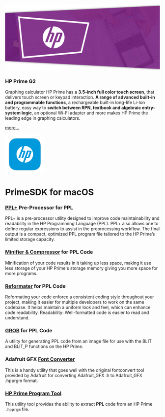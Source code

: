 <img src="https://raw.githubusercontent.com/Insoft-UK/PrimeSDK/main/assets/hp-prime.png" />

### HP Prime G2

Graphing calculator HP Prime has a **3.5-inch full color touch screen**, that delivers touch screen or keypad interaction. **A range of advanced built-in and programmable functions**, a rechargeable built-in long-life Li-Ion battery, easy way to **switch between RPN, textbook and algebraic entry-system logic**, an optional Wi-Fi adapter and more makes HP Prime the leading edge in graphing calculators.

<a href="https://www.moravia.education/en/id/72-hp-prime-g2">more...</a>

<img src="https://raw.githubusercontent.com/Insoft-UK/PrimeSDK/main/assets/PrimeSDK.png" style="width: 128px" />

# PrimeSDK for macOS

### <a href="https://github.com/Insoft-UK/PrimeSDK/tree/main/PPL+/README.md">PPL+</a> Pre-Processor for PPL
PPL+ is a pre-processor utility designed to improve code maintainability and readability in the HP Programming Language (PPL). PPL+ also allows one to define regular expressions to assist in the preprocessing workflow. The final output is a compact, optimized PPL program file tailored to the HP Prime’s limited storage capacity.

### <a href="https://github.com/Insoft-UK/PrimeSDK/tree/main/PPL-Minifier/README.md">Minifier & Compressor</a> for PPL Code
Minification of your code results in it taking up less space, making it use less storage of your HP Prime's storage memory giving you more space for more programs.

### <a href="https://github.com/Insoft-UK/PrimeSDK/tree/main/PPL-Reformat/README.md">Reformater</a> for PPL Code
Reformating your code enforce a consistent coding style throughout your project, making it easier for multiple developers to work on the same codebase. It helps maintain a uniform look and feel, which can enhance code readability. Readability: Well-formatted code is easier to read and understand.

### <a href="https://github.com/Insoft-UK/PrimeSDK/tree/main/GROB/README.md">GROB</a> for PPL Code
A utility for generating PPL code from an image file for use with the BLIT and BLIT_P functions on the HP Prime.

### Adafruit GFX <a href="https://github.com/Insoft-UK/PrimeSDK/tree/main/PPL-Font/README.md">Font Converter</a>
This is a handy utility that goes well with the original fontconvert tool provided by Adafruit for converting Adafruit_GFX .h to Adafruit_GFX .hpprgm format.

### <a href="https://github.com/Insoft-UK/PrimeSDK/tree/main/hpprgm/README.md">HP Prime Program Tool</a>
This utility tool provides the ability to extract **PPL** code from an HP Prime `.hpprgm` file.
